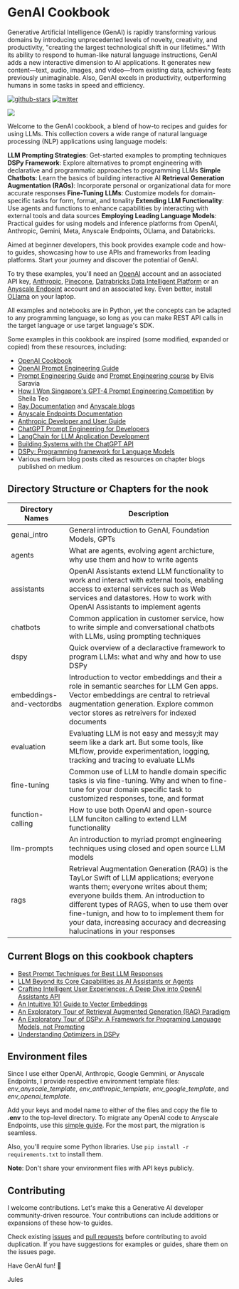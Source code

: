 # GenAI Cookbook

Generative Artificial Intelligence (GenAI) is rapidly transforming various domains by introducing unprecedented levels of novelty, creativity, and productivity, "creating the largest technological shift in our lifetimes." With its ability to respond to human-like natural language instructions, GenAI adds a new interactive dimension to AI applications. It generates new content—text, audio, images, and video—from existing data, achieving feats previously unimaginable. Also, GenAI excels in productivity, outperforming humans in some tasks in speed and efficiency.

<a href="https://github.com/dmatrix/genai-cookbook"><img src="https://img.shields.io/github/stars/dmatrix/genai-cookbook" alt="github-stars"></a>
<a href="https://twitter.com/2twitme"><img src="https://img.shields.io/twitter/follow/2twitme?label=Follow" alt="twitter"></a>

<img src=images/gen_ai_cookbook_img_1.png>

Welcome to the GenAI cookbook, a blend of how-to recipes and guides for using LLMs. This collection covers a wide range of natural language processing (NLP) applications using language models:

**LLM Prompting Strategies**: Get-started examples to prompting techniques 
**DSPy Framework**: Explore alternatives to prompt engineering with declarative and programmatic approaches to programming LLMs
**Simple Chatbots**: Learn the basics of building interactive AI
**Retrieval Generation Augmentation (RAGs)**: Incorporate personal or organizational data for more accurate responses
**Fine-Tuning LLMs**: Customize models for domain-specific tasks for form, format, and tonality
**Extending LLM Functionality**:  Use agents and functions to enhance capabilities by interacting with external tools and data sources
**Employing Leading Language Models**: Practical guides for using models and inference platforms from OpenAI, Anthropic, Gemini, Meta, Anyscale Endpoints, OLlama, and Databricks.

Aimed at beginner developers, this book provides example code and how-to guides, showcasing how to use APIs and frameworks from leading platforms. Start your journey and discover the potential of GenAI.

To try these examples, you'll need an [OpenAI](https://platform.openai.com/docs/introduction) account and an associated API key, [Anthropic](https://docs.anthropic.com/claude/docs/intro-to-claude), [Pinecone](https://www.pinecone.io/pricing/), [Datrabricks Data Intelligent Platform](https://www.databricks.com/product/data-intelligence-platform) or an [Anyscale Endpoint](https://www.anyscale.com/get-started) account and an associated key. Even better, install [OLlama](https://ollama.com/) on your laptop. 

All examples and notebooks are in Python, yet the concepts can be adapted to any programming language, so long as you can make REST API calls in the target language or use target language's SDK.

Some examples in this cookbook are inspired (some modified, expanded or copied) from these resources, including:

 * [OpenAI Cookbook](https://github.com/openai/openai-cookbook)
 * [OpenAI Prompt Engineering Guide](https://platform.openai.com/docs/guides/prompt-engineering)
 * [Prompt Engineering Guide](https://www.promptingguide.ai/introduction) and [Prompt Engineering course](https://maven.com/dair-ai/prompt-engineering-llms?promoCode=MAVENMONDAY) by Elvis Saravia
 * [How I Won Singapore's GPT-4 Prompt Engineering Competition](https://towardsdatascience.com/how-i-won-singapores-gpt-4-prompt-engineering-competition-34c195a93d41) by Sheila Teo
 * [Ray Documentation](https://docs.ray.io/en/latest/) and [Anyscale blogs](https://www.anyscale.com/blog)
 * [Anyscale Endpoints Documentation](https://docs.endpoints.anyscale.com/)
 * [Anthropic Developer and User Guide](https://docs.anthropic.com/claude/docs/intro-to-claude)
 * [ChatGPT Prompt Engineering for Developers](https://learn.deeplearning.ai/chatgpt-prompt-eng/lesson/1/introduction)
 * [LangChain for LLM Application Development](https://learn.deeplearning.ai/langchain/lesson/1/introduction)
 * [Building Systems with the ChatGPT API](https://learn.deeplearning.ai/chatgpt-building-system/lesson/1/introduction)
 * [DSPy: Programming framework for Language Models](https://dspy-docs.vercel.app/docs/intro)
 * Various medium blog posts cited as resources on chapter blogs published on medium.

 ## Directory Structure or Chapters for the nook

| Directory Names| Description | 
|---------------|-------------|
| genai_intro | General introduction to GenAI, Foundation Models, GPTs |
| agents| What are agents, evolving agent archicture, why use them and how to write agents|
| assistants| OpenAI Assistants extend LLM functionality to work and interact with external tools, enabling access to external services such as Web services and datastores. How to work with OpenAI Assistants to implement agents |
| chatbots| Common application in customer service, how to write simple and conversational chatbots with LLMs, using prompting techniques|
| dspy| Quick overview of a declaractive framework to program LLMs: what and why and how to use DSPy|
|embeddings-and-vectordbs| Introduction to vector embeddings and their a role in semantic searches for LLM Gen apps. Vector embeddings are central to retrieval augmentation generation. Explore common vector stores as retreivers for indexed documents |
|evaluation| Evaluating LLM is not easy and messy;it may seem like a dark art. But some tools, like MLflow, provide experimentation, logging, tracking and tracing to evaluate LLMs|
|fine-tuning | Common use of LLM to handle domain specific tasks is via fine-tuning. Why and when to fine-tune for your domain specific task to customized responses, tone, and format|
|function-calling| How to use both OpenAI and open-source LLM funciton calling to extend LLM functionality |
|llm-prompts| An introduction to myriad prompt engineering techniques using closed and open source LLM models|
|rags|Retrieval Augmentation Generation (RAG) is the TayLor Swift of LLM applications; everyone wants them; everyone writes about them; everyone builds them. An introduction to different types of RAGS, when to use them over fine-tunign, and how to to implement them for your data, increasing accuracy and decreasing halucinations in your responses|

 ## Current Blogs on this cookbook chapters

 * [Best Prompt Techniques for Best LLM Responses](https://medium.com/the-modern-scientist/best-prompt-techniques-for-best-llm-responses-24d2ff4f6bca)
* [LLM Beyond its Core Capabilities as AI Assistants or Agents](https://medium.com/@2twitme/llm-beyond-its-core-capabilities-as-ai-assistants-or-agents-704ffb972934)
* [Crafting Intelligent User Experiences: A Deep Dive into OpenAI Assistants API](https://medium.com/@2twitme/crafting-intelligent-user-experiences-a-deep-dive-into-openai-assistants-api-00439ace108a)
* [An Intuitive 101 Guide to Vector Embeddings](https://medium.com/@2twitme/an-intuitive-101-guide-to-vector-embeddings-ffde295c3558)
* [An Exploratory Tour of Retrieval Augmented Generation (RAG) Paradigm](https://medium.com/@2twitme/an-exploratory-tour-of-retrieval-augmented-generation-rag-paradigm-3940c1947d27)
* [An Exploratory Tour of DSPy: A Framework for Programing Language Models, not Prompting](https://medium.com/@2twitme/an-exploratory-tour-of-dspy-a-framework-for-programing-language-models-not-prompting-711bc4a56376)
* [Understanding Optimizers in DSPy](https://medium.com/@2twitme/understanding-optimizers-in-dspy-1ea9451c128b)

## Environment files
Since I use either OpenAI, Anthropic, Google Gemmini, or Anyscale Endpoints, I provide respective environment template files: *env_anyscale_template*, *env_anthropic_template*, *env_google_template*, and *env_openai_template*. 

Add your keys and model name to either of the files and copy the file to **.env** to the top-level directory. To migrate any OpenAI code to Anyscale Endpoints, use this [simple guide](https://docs.endpoints.anyscale.com/guides/migrate-from-openai/). For the most part, the migration is seamless.

Also, you'll require some Python libraries. Use `pip install -r requirements.txt` to install them.

**Note**: Don't share your environment files with API keys publicly.

## Contributing
I welcome contributions. Let's make this a Generative AI developer community-driven resource. Your contributions can include additions or expansions of these how-to guides.

Check existing [issues](https://github.com/dmatrix/genai-cookbook/issues) and [pull requests](https://github.com/dmatrix/genai-cookbook/pulls) before contributing to avoid duplication. If you have suggestions for examples or guides, share them on the issues page.


Have GenAI fun! 🥳️

Jules
